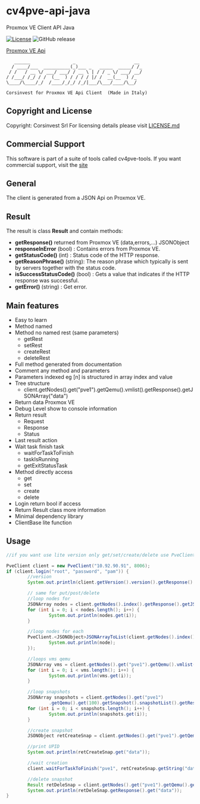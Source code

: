 # cv4pve-api-java

Proxmox VE Client API Java

[![License](https://img.shields.io/github/license/Corsinvest/cv4pve-api-java.svg)](LICENSE.md) ![GitHub release](https://img.shields.io/github/release/Corsinvest/cv4pve-api-java.svg)

[Proxmox VE Api](https://pve.proxmox.com/pve-docs/api-viewer/)

```text
   ______                _                      __
  / ____/___  __________(_)___ _   _____  _____/ /_
 / /   / __ \/ ___/ ___/ / __ \ | / / _ \/ ___/ __/
/ /___/ /_/ / /  (__  ) / / / / |/ /  __(__  ) /_
\____/\____/_/  /____/_/_/ /_/|___/\___/____/\__/

Corsinvest for Proxmox VE Api Client  (Made in Italy)
```

## Copyright and License

Copyright: Corsinvest Srl
For licensing details please visit [LICENSE.md](LICENSE.md)

## Commercial Support

This software is part of a suite of tools called cv4pve-tools. If you want commercial support, visit the [site](https://www.cv4pve-tools.com)

## General

The client is generated from a JSON Api on Proxmox VE.

## Result

The result is class **Result** and contain methods:

* **getResponse()** returned from Proxmox VE (data,errors,...) JSONObject
* **responseInError** (bool) : Contains errors from Proxmox VE.
* **getStatusCode()** (int) : Status code of the HTTP response.
* **getReasonPhrase()** (string): The reason phrase which typically is sent by servers together with the status code.
* **isSuccessStatusCode()** (bool) : Gets a value that indicates if the HTTP response was successful.
* **getError()** (string) : Get error.

## Main features

* Easy to learn
* Method named
* Method no named rest (same parameters)
  * getRest
  * setRest
  * createRest
  * deleteRest
* Full method generated from documentation
* Comment any method and parameters
* Parameters indexed eg [n] is structured in array index and value
* Tree structure
  * client.getNodes().get("pve1").getQemu().vmlist().getResponse().getJSONArray("data")
* Return data Proxmox VE
* Debug Level show to console information
* Return result
  * Request
  * Response
  * Status
* Last result action
* Wait task finish task
  * waitForTaskToFinish
  * taskIsRunning
  * getExitStatusTask
* Method directly access
  * get
  * set
  * create
  * delete
* Login return bool if access
* Return Result class more information
* Minimal dependency library
* ClientBase lite function

## Usage

```java
//if you want use lite version only get/set/create/delete use PveClientBase

PveClient client = new PveClient("10.92.90.91", 8006);
if (client.login("root", "password", "pam")) {
        //version
        System.out.println(client.getVersion().version().getResponse().get("data"));

        // same for put/post/delete
        //loop nodes for
        JSONArray nodes = client.getNodes().index().getResponse().getJSONArray("data");
        for (int i = 0; i < nodes.length(); i++) {
                System.out.println(nodes.get(i));
        }

        //loop nodes for each
        PveClient.<JSONObject>JSONArrayToList(client.getNodes().index().getResponse().getJSONArray("data")).forEach((node) -> {
                System.out.println(node);
        });

        //loops vms qemu
        JSONArray vms = client.getNodes().get("pve1").getQemu().vmlist().getResponse().getJSONArray("data");
        for (int i = 0; i < vms.length(); i++) {
                System.out.println(vms.get(i));
        }

        //loop snapshots
        JSONArray snapshots = client.getNodes().get("pve1")
                .getQemu().get(100).getSnapshot().snapshotList().getResponse().getJSONArray("data");
        for (int i = 0; i < snapshots.length(); i++) {
                System.out.println(snapshots.get(i));
        }

        //create snapshot
        JSONObject retCreateSnap = client.getNodes().get("pve1").getQemu().get(100).getSnapshot().snapshot("pippo").getResponse();

        //print UPID
        System.out.println(retCreateSnap.get("data"));

        //wait creation
        client.waitForTaskToFinish("pve1", retCreateSnap.getString("data"), 500, 10000);

        //delete snapshot
        Result retDeleSnap = client.getNodes().get("pve1").getQemu().get(100).getSnapshot().get("pippo").delsnapshot();
        System.out.println(retDeleSnap.getResponse().get("data"));
}
```
